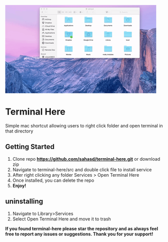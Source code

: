 ![alt tag](/assets/demo.gif)

# Terminal Here
Simple mac shortcut allowing users to right click folder and open terminal in that directory

## Getting Started
1. Clone repo **https://github.com/sahasd/terminal-here.git** or download zip
2. Navigate to terminal-here/src and double click file to install service
3. After right clicking any folder Services > Open Terminal Here 
4. Once installed, you can delete the repo
5. **Enjoy!**


## uninstalling
1. Navigate to Library>Services 
2. Select Open Terminal Here and move it to trash



**If you found terminal-here please star the repository and as always feel free to report any issues or suggestions. Thank you for your support!**
